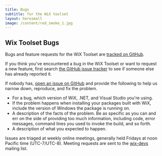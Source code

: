 ```yaml
---
title: Bugs
subtitle: for the WiX toolset
layout: herosmall
image: /content/red_smoke_1.jpg
---
```


## Wix Toolset Bugs

Bugs and feature requests for the WiX Toolset are [tracked on GitHub](https://github.com/wixtoolset/issues/issues).

If you think you've encountered a bug in the WiX Toolset or want to request a new feature, first search [the GitHub issue tracker](https://github.com/wixtoolset/issues/issues) to see if someone else has already reported it.

If nobody has, [open an issue on GitHub](https://github.com/wixtoolset/issues/issues/new) and provide the following to help us narrow down, reproduce, and fix the problem.

* For a bug, which version of WiX, .NET, and Visual Studio you're using.
* If the problem happens when installing your packages built with WiX, include the version of Windows the package is running on.
* A description of the facts of the problem. Be as specific as you can and err on the side of providing too much information, including code, error messages, command lines you used to invoke the build, and so forth.
* A description of what you expected to happen.

Issues are triaged at weekly online meetings, generally held Fridays at noon Pacific time (UTC-7/UTC-8). Meeting requests are sent to the [wix-devs](http://wixtoolset.org/documentation/mailinglist/#wix-devs) mailing list.
